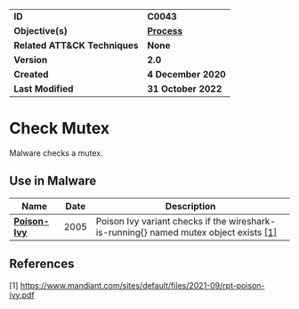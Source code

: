 <table>
<tr>
<td><b>ID</b></td>
<td><b>C0043</b></td>
</tr>
<tr>
<td><b>Objective(s)</b></td>
<td><b><a href="../process">Process</a></b></td>
</tr>
<tr>
<td><b>Related ATT&CK Techniques</b></td>
<td><b>None</b></td>
</tr>
<tr>
<td><b>Version</b></td>
<td><b>2.0</b></td>
</tr>
<tr>
<td><b>Created</b></td>
<td><b>4 December 2020</b></td>
</tr>
<tr>
<td><b>Last Modified</b></td>
<td><b>31 October 2022</b></td>
</tr>
</table>


Check Mutex
===========
Malware checks a mutex. 

## Use in Malware

|Name|Date|Description|
|---|---|---|
|[**Poison-Ivy**](../xample-malware/poison-ivy.md)|2005|Poison Ivy variant checks if the wireshark-is-running{} named mutex object exists [[1]](#1)|


## References

<a name="1">[1]</a> https://www.mandiant.com/sites/default/files/2021-09/rpt-poison-ivy.pdf
